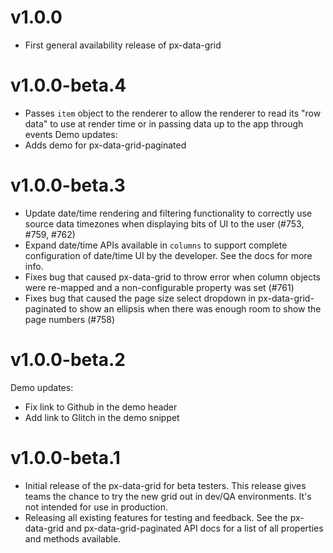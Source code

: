v1.0.0
==========================
* First general availability release of px-data-grid

v1.0.0-beta.4
==========================
* Passes `item` object to the renderer to allow the renderer to read its "row
  data" to use at render time or in passing data up to the app through events
Demo updates:
* Adds demo for px-data-grid-paginated

v1.0.0-beta.3
==========================
* Update date/time rendering and filtering functionality to correctly use
  source data timezones when displaying bits of UI to the user (#753, #759, #762)
* Expand date/time APIs available in `columns` to support complete configuration
  of date/time UI by the developer. See the docs for more info.
* Fixes bug that caused px-data-grid to throw error when column objects were
  re-mapped and a non-configurable property was set (#761)
* Fixes bug that caused the page size select dropdown in px-data-grid-paginated
  to show an ellipsis when there was enough room to show the page numbers (#758)

v1.0.0-beta.2
==========================
Demo updates:
* Fix link to Github in the demo header
* Add link to Glitch in the demo snippet

v1.0.0-beta.1
==========================
* Initial release of the px-data-grid for beta testers. This release gives teams
  the chance to try the new grid out in dev/QA environments. It's not intended
  for use in production.
* Releasing all existing features for testing and feedback. See the px-data-grid
  and px-data-grid-paginated API docs for a list of all properties and methods
  available.
